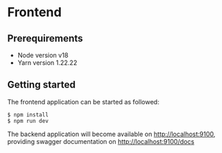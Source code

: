 # Frontend 

## Prerequirements
- Node version v18
- Yarn version 1.22.22

## Getting started

The frontend application can be started as followed:
```
$ npm install
$ npm run dev
```

The backend application will become available on [http://localhost:9100](http://localhost:9100), providing swagger documentation on [http://localhost:9100/docs](http://localhost:9100/docs)

